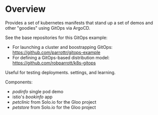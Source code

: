 # Overview

Provides a set of kubernetes manifests that stand up a set of demos and other "goodies" using GitOps via ArgoCD.

See the base repositories for this GitOps example:

* For launching a cluster and boostrapping GitOps: https://github.com/parrottr/gitops-example
* For defining a GitOps-based distribution model: https://github.com/robparrott/k8s-gitops


Useful for testing deployments. settings, and learning.

Components:

* *podinfo* single pod demo
* istio's *bookinfo* app
* *petclinic* from Solo.io for the Gloo project
* *petstore* from Solo.io for the Gloo project

